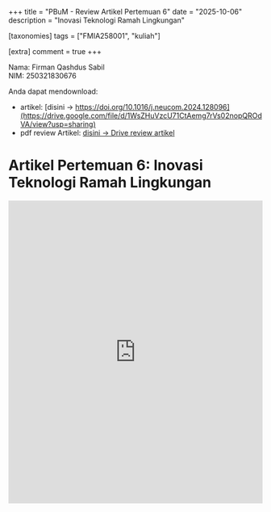 +++
title = "PBuM - Review Artikel Pertemuan 6"
date = "2025-10-06"
description = "Inovasi Teknologi Ramah Lingkungan"

[taxonomies]
tags = ["FMIA258001", "kuliah"]

[extra]
comment = true
+++

Nama: Firman Qashdus Sabil\
NIM: 250321830676


Anda dapat mendownload:
- artikel: [disini $\rightarrow$ https://doi.org/10.1016/j.neucom.2024.128096](https://drive.google.com/file/d/1WsZHuVzcU71CtAemg7rVs02nopQROdVA/view?usp=sharing)
- pdf review Artikel: [disini $\rightarrow$ Drive review artikel](https://drive.google.com/file/d/1hh9BX9yUttXgFUcaGyEMECPSz23NfDLt/view?usp=sharing)

# Artikel Pertemuan 6: Inovasi Teknologi Ramah Lingkungan
<iframe src="https://drive.google.com/file/d/1hh9BX9yUttXgFUcaGyEMECPSz23NfDLt/preview" width="100%" height="600" allow="autoplay" frameborder="0"></iframe>

